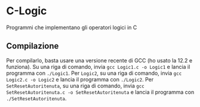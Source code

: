 # C-Logic
Programmi che implementano gli operatori logici in C
## Compilazione
Per compilarlo, basta usare una versione recente di GCC (ho usato la 12.2 e funziona).
Su una riga di comando, invia `gcc Logic1.c -o Logic1` e lancia il programma con `./Logic1`.
Per `Logic2`, su una riga di comando, invia `gcc Logic2.c -o Logic2` e lancia il programma con `./Logic2`.
Per `SetResetAutoritenuta`, su una riga di comando, invia `gcc SetResetAutoritenuta.c -o SetResetAutoritenuta` e lancia il programma con `./SetResetAutoritenuta`.
